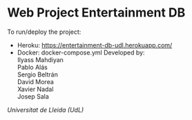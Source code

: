 # Web Project Entertainment DB
To run/deploy the project:  
- Heroku: https://entertainment-db-udl.herokuapp.com/
- Docker: docker-compose.yml
Developed by:  
Ilyass Mahdiyan  
Pablo Alás  
Sergio Beltrán  
David Morea  
Xavier Nadal  
Josep Sala

*Universitat de Lleida (UdL)*
